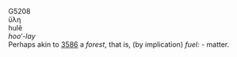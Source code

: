G5208  
ὕλη  
hulē  
*hoo‘-lay*  
Perhaps akin to [3586](g3586) a *forest*, that is, (by implication)
*fuel:* - matter.  
